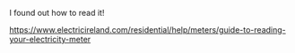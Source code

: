 I found out how to read it!

https://www.electricireland.com/residential/help/meters/guide-to-reading-your-electricity-meter


